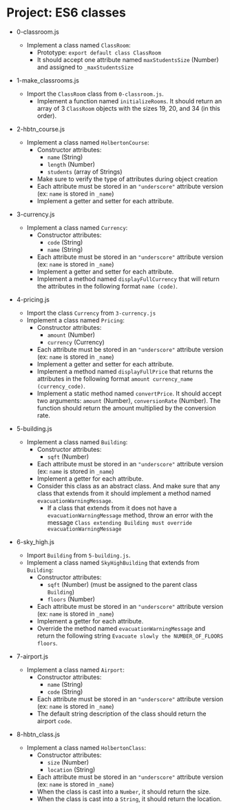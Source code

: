 # Project: ES6 classes

*   0-classroom.js
    - Implement a class named `ClassRoom`:
      - Prototype: `export default class ClassRoom`
      - It should accept one attribute named `maxStudentsSize` (Number) and assigned to `_maxStudentsSize`

*   1-make_classrooms.js
    - Import the `ClassRoom` class from `0-classroom.js`.
      - Implement a function named `initializeRooms`. It should return an array of 3 `ClassRoom` objects with the sizes 19, 20, and 34 (in this order).

*   2-hbtn_course.js
    - Implement a class named `HolbertonCourse`:
      - Constructor attributes:
        - `name` (String)
        - `length` (Number)
        - `students` (array of Strings)
      - Make sure to verify the type of attributes during object creation
      - Each attribute must be stored in an `"underscore"` attribute version (ex: `name` is stored in `_name`)
      - Implement a getter and setter for each attribute.

*   3-currency.js
    - Implement a class named `Currency`:
      - Constructor attributes:
        - `code` (String)
        - `name` (String)
      - Each attribute must be stored in an `"underscore"` attribute version (ex: `name` is stored in `_name`)
      - Implement a getter and setter for each attribute.
      - Implement a method named `displayFullCurrency` that will return the attributes in the following format `name (code)`.

*   4-pricing.js
    - Import the class `Currency` from `3-currency.js`
    - Implement a class named `Pricing`:
      - Constructor attributes:
        - `amount` (Number)
        - `currency` (Currency)
      - Each attribute must be stored in an `"underscore"` attribute version (ex: `name` is stored in `_name`)
      - Implement a getter and setter for each attribute.
      - Implement a method named `displayFullPrice` that returns the attributes in the following format `amount currency_name (currency_code)`.
      - Implement a static method named `convertPrice`. It should accept two arguments: `amount` (Number), `conversionRate` (Number). The function should return the amount multiplied by the conversion rate.

*   5-building.js
    - Implement a class named `Building`:
      - Constructor attributes:
        - `sqft` (Number)
      - Each attribute must be stored in an `"underscore"` attribute version (ex: `name` is stored in `_name`)
      - Implement a getter for each attribute.
      - Consider this class as an abstract class. And make sure that any class that extends from it should implement a method named `evacuationWarningMessage`.
        - If a class that extends from it does not have a `evacuationWarningMessage` method, throw an error with the message `Class extending Building must override evacuationWarningMessage`

*   6-sky_high.js
    - Import `Building` from `5-building.js`.
    - Implement a class named `SkyHighBuilding` that extends from `Building`:
      - Constructor attributes:
        - `sqft` (Number) (must be assigned to the parent class `Building`)
        - `floors` (Number)
      - Each attribute must be stored in an `"underscore"` attribute version (ex: `name` is stored in `_name`)
      - Implement a getter for each attribute.
      - Override the method named `evacuationWarningMessage` and return the following string `Evacuate slowly the NUMBER_OF_FLOORS floors`.

*   7-airport.js
    - Implement a class named `Airport`:
      - Constructor attributes:
        - `name` (String)
        - `code` (String)
      - Each attribute must be stored in an `"underscore"` attribute version (ex: `name` is stored in `_name`)
      - The default string description of the class should return the airport `code`.

*   8-hbtn_class.js
    - Implement a class named `HolbertonClass`:
      - Constructor attributes:
        - `size` (Number)
        - `location` (String)
      - Each attribute must be stored in an `"underscore"` attribute version (ex: `name` is stored in `_name`)
      - When the class is cast into a `Number`, it should return the size.
      - When the class is cast into a `String`, it should return the location.
